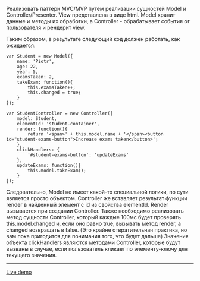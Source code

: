 Реализовать паттерн MVC/MVP путем реализации сущностей Model и Controller/Presenter. View представлена в виде html. Model хранит данные и методы их обработки, а Controller - обрабатывает события от пользователя и рендерит view.

Таким образом, в результате следующий код должен работать, как ожидается:

```
var Student = new Model({
    name: 'Piotr',
    age: 22,
    year: 5,
    examsTaken: 2,
    takeExam: function(){
        this.examsTaken++;
        this.changed = true;
    }
});

var StudentController = new Controller({
    model: Student,
    elementId: 'student-container',
    render: function(){
        return '<span>' + this.model.name + '</span><button id="student-exams-button">Increase exams taken</button>';
    },
    clickHandlers: {
        '#student-exams-button': 'updateExams'
    },
    updateExams: function(){
        this.model.takeExam();
    }
});
```

Следовательно, Model не имеет какой-то специальной логики, по сути является просто объектом. Controller же вставляет результат функции render в найденный элемент с id из свойства elementId. Render вызывается при создании Controller. Также необходимо реализовать метод сущности Controller, который каждые 100мс будет проверять this.model.changed и, если оно равно true, вызывать метод render, а changed возвращать в false. (Это крайне отвратительная практика, но вам пока пригодится для понимания того, что будет дальше) Значения объекта clickHandlers являются методами Controller, которые будут вызваны в случае, если пользователь кликает по элементу-ключу для текущего значения.

----------

[Live demo](https://dl.dropboxusercontent.com/u/2073681/lecture-6/mvc.html)
